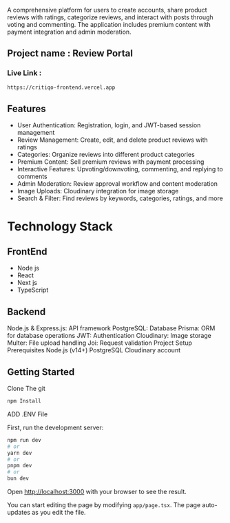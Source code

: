 A comprehensive platform for users to create accounts, share product reviews with ratings, categorize reviews, and interact with posts through voting and commenting. The application includes premium content with payment integration and admin moderation.

## Project name : Review Portal 
### Live Link : 
```bash
https://critiqo-frontend.vercel.app
```

## Features
- User Authentication: Registration, login, and JWT-based session management
- Review Management: Create, edit, and delete product reviews with ratings
- Categories: Organize reviews into different product categories
- Premium Content: Sell premium reviews with payment processing
- Interactive Features: Upvoting/downvoting, commenting, and replying to comments
- Admin Moderation: Review approval workflow and content moderation
- Image Uploads: Cloudinary integration for image storage
- Search & Filter: Find reviews by keywords, categories, ratings, and more
  
# Technology Stack
## FrontEnd
- Node js
- React
- Next js
- TypeScript
  
## Backend
Node.js & Express.js: API framework
PostgreSQL: Database
Prisma: ORM for database operations
JWT: Authentication
Cloudinary: Image storage
Multer: File upload handling
Joi: Request validation
Project Setup
Prerequisites
Node.js (v14+)
PostgreSQL
Cloudinary account

## Getting Started
Clone The git
```bash
npm Install
```

ADD .ENV File 

First, run the development server:

```bash
npm run dev
# or
yarn dev
# or
pnpm dev
# or
bun dev
```

Open [http://localhost:3000](http://localhost:3000) with your browser to see the result.

You can start editing the page by modifying `app/page.tsx`. The page auto-updates as you edit the file.


